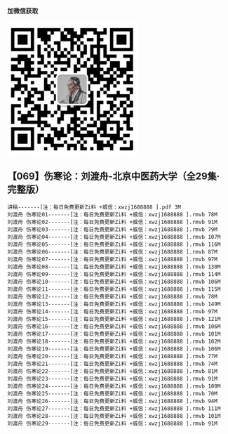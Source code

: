 #### 加微信获取
![扫码加微信](w.png)
## 【069】伤寒论：刘渡舟-北京中医药大学（全29集·完整版）
    讲稿-------[注：每日免费更新Zi料 +威信：xwzj1688888 ].pdf 3M
    刘渡舟 伤寒论01-------[注：每日免费更新Zi料 +威信：xwzj1688888 ].rmvb 78M
    刘渡舟 伤寒论02-------[注：每日免费更新Zi料 +威信：xwzj1688888 ].rmvb 91M
    刘渡舟 伤寒论03-------[注：每日免费更新Zi料 +威信：xwzj1688888 ].rmvb 79M
    刘渡舟 伤寒论04-------[注：每日免费更新Zi料 +威信：xwzj1688888 ].rmvb 107M
    刘渡舟 伤寒论05-------[注：每日免费更新Zi料 +威信：xwzj1688888 ].rmvb 116M
    刘渡舟 伤寒论06-------[注：每日免费更新Zi料 +威信：xwzj1688888 ].rmvb 87M
    刘渡舟 伤寒论07-------[注：每日免费更新Zi料 +威信：xwzj1688888 ].rmvb 97M
    刘渡舟 伤寒论08-------[注：每日免费更新Zi料 +威信：xwzj1688888 ].rmvb 130M
    刘渡舟 伤寒论09-------[注：每日免费更新Zi料 +威信：xwzj1688888 ].rmvb 114M
    刘渡舟 伤寒论10-------[注：每日免费更新Zi料 +威信：xwzj1688888 ].rmvb 106M
    刘渡舟 伤寒论11-------[注：每日免费更新Zi料 +威信：xwzj1688888 ].rmvb 115M
    刘渡舟 伤寒论12-------[注：每日免费更新Zi料 +威信：xwzj1688888 ].rmvb 78M
    刘渡舟 伤寒论13-------[注：每日免费更新Zi料 +威信：xwzj1688888 ].rmvb 149M
    刘渡舟 伤寒论14-------[注：每日免费更新Zi料 +威信：xwzj1688888 ].rmvb 97M
    刘渡舟 伤寒论15-------[注：每日免费更新Zi料 +威信：xwzj1688888 ].rmvb 121M
    刘渡舟 伤寒论16-------[注：每日免费更新Zi料 +威信：xwzj1688888 ].rmvb 106M
    刘渡舟 伤寒论17-------[注：每日免费更新Zi料 +威信：xwzj1688888 ].rmvb 101M
    刘渡舟 伤寒论18-------[注：每日免费更新Zi料 +威信：xwzj1688888 ].rmvb 102M
    刘渡舟 伤寒论19-------[注：每日免费更新Zi料 +威信：xwzj1688888 ].rmvb 106M
    刘渡舟 伤寒论20-------[注：每日免费更新Zi料 +威信：xwzj1688888 ].rmvb 77M
    刘渡舟 伤寒论21-------[注：每日免费更新Zi料 +威信：xwzj1688888 ].rmvb 74M
    刘渡舟 伤寒论22-------[注：每日免费更新Zi料 +威信：xwzj1688888 ].rmvb 81M
    刘渡舟 伤寒论23-------[注：每日免费更新Zi料 +威信：xwzj1688888 ].rmvb 91M
    刘渡舟 伤寒论24-------[注：每日免费更新Zi料 +威信：xwzj1688888 ].rmvb 100M
    刘渡舟 伤寒论25-------[注：每日免费更新Zi料 +威信：xwzj1688888 ].rmvb 70M
    刘渡舟 伤寒论26-------[注：每日免费更新Zi料 +威信：xwzj1688888 ].rmvb 94M
    刘渡舟 伤寒论27-------[注：每日免费更新Zi料 +威信：xwzj1688888 ].rmvb 111M
    刘渡舟 伤寒论28-------[注：每日免费更新Zi料 +威信：xwzj1688888 ].rmvb 101M
    刘渡舟 伤寒论29-------[注：每日免费更新Zi料 +威信：xwzj1688888 ].rmvb 91M
